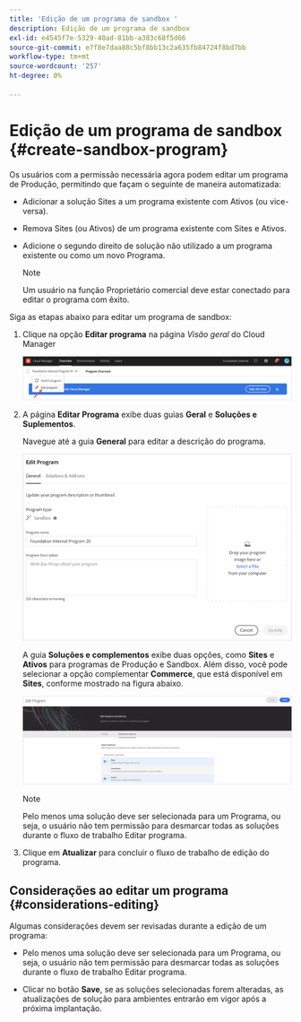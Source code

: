 ```yaml
---
title: 'Edição de um programa de sandbox '
description: Edição de um programa de sandbox
exl-id: e4545f7e-5329-40ad-81bb-a383c68f5d66
source-git-commit: e7f8e7daa88c5bf8bb13c2a635fb84724f8bd7bb
workflow-type: tm+mt
source-wordcount: '257'
ht-degree: 0%

---
```


# Edição de um programa de sandbox {#create-sandbox-program}

Os usuários com a permissão necessária agora podem editar um programa de Produção, permitindo que façam o seguinte de maneira automatizada:

* Adicionar a solução Sites a um programa existente com Ativos (ou vice-versa).
* Remova Sites (ou Ativos) de um programa existente com Sites e Ativos.
* Adicione o segundo direito de solução não utilizado a um programa existente ou como um novo Programa.

   >[!NOTE]
   >Um usuário na função Proprietário comercial deve estar conectado para editar o programa com êxito.

Siga as etapas abaixo para editar um programa de sandbox:

1. Clique na opção **Editar programa** na página *Visão geral* do Cloud Manager

   ![](assets/edit-program-overview.png)

1. A página **Editar Programa** exibe duas guias **Geral** e **Soluções e Suplementos**.

   Navegue até a guia **General** para editar a descrição do programa.

   ![](/help/implementing/cloud-manager/getting-access-to-aem-in-cloud/assets/edit-program-sandboxa.png)

   A guia **Soluções e complementos** exibe duas opções, como **Sites** e **Ativos** para programas de Produção e Sandbox. Além disso, você pode selecionar a opção complementar **Commerce**, que está disponível em **Sites**, conforme mostrado na figura abaixo.

   ![](assets/edit-prg.png)

   >[!NOTE]
   >Pelo menos uma solução deve ser selecionada para um Programa, ou seja, o usuário não tem permissão para desmarcar todas as soluções durante o fluxo de trabalho Editar programa.

1. Clique em **Atualizar** para concluir o fluxo de trabalho de edição do programa.


## Considerações ao editar um programa {#considerations-editing}

Algumas considerações devem ser revisadas durante a edição de um programa:

* Pelo menos uma solução deve ser selecionada para um Programa, ou seja, o usuário não tem permissão para desmarcar todas as soluções durante o fluxo de trabalho Editar programa.

* Clicar no botão **Save**, se as soluções selecionadas forem alteradas, as atualizações de solução para ambientes entrarão em vigor após a próxima implantação.
